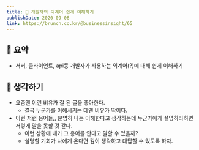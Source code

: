 ```yaml
---
title: 📳 개발자의 외계어 쉽게 이해하기
publishDate: 2020-09-08
link: https://brunch.co.kr/@businessinsight/65
---
```

## 📝 요약 
- 서버, 클라이언트, api등 개발자가 사용하는 외계어(?)에 대해 쉽게 이해하기 

## 🤔 생각하기 
- 요즘엔 이런 비유가 잘 된 글을 좋아한다. 
  - 결국 누군가를 이해시키는 데엔 비유가 딱이다.  
- 이런 저런 용어들,, 분명히 나는 이해한다고 생각하는데 누군가에게 설명하라하면 저렇게 말을 못할 것 같다.
  - 이런 상황에 내가 그 용어를 안다고 말할 수 있을까?  
  - 설명할 기회가 나에게 온다면 깊이 생각하고 대답할 수 있도록 하자. 